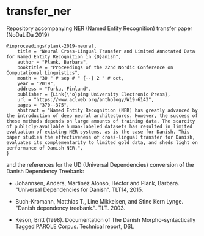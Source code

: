 # transfer_ner
Repository accompanying NER (Named Entity Recognition) transfer paper (NoDaLiDa 2019)

```
@inproceedings{plank-2019-neural,
    title = "Neural Cross-Lingual Transfer and Limited Annotated Data for Named Entity Recognition in {D}anish",
    author = "Plank, Barbara",
    booktitle = "Proceedings of the 22nd Nordic Conference on Computational Linguistics",
    month = "30 " # sep # " {--} 2 " # oct,
    year = "2019",
    address = "Turku, Finland",
    publisher = {Link{\"o}ping University Electronic Press},
    url = "https://www.aclweb.org/anthology/W19-6143",
    pages = "370--375",
    abstract = "Named Entity Recognition (NER) has greatly advanced by the introduction of deep neural architectures. However, the success of these methods depends on large amounts of training data. The scarcity of publicly-available human-labeled datasets has resulted in limited evaluation of existing NER systems, as is the case for Danish. This paper studies the effectiveness of cross-lingual transfer for Danish, evaluates its complementarity to limited gold data, and sheds light on performance of Danish NER.",
}
```

and the references for the UD (Universal Dependencies) conversion of the Danish Dependency Treebank:

- Johannsen, Anders, Martínez Alonso, Héctor and Plank, Barbara. "Universal Dependencies for Danish". TLT14, 2015.

- Buch-Kromann, Matthias T., Line Mikkelsen, and Stine Kern Lynge. "Danish dependency treebank.". TLT. 2003.

- Keson, Britt (1998). Documentation of The Danish Morpho-syntactically Tagged PAROLE Corpus. Technical report, DSL
